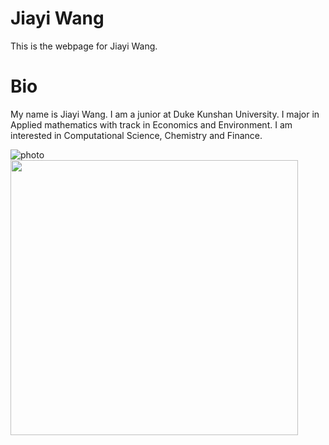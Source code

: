# Jiayi Wang
This is the webpage for Jiayi Wang.

# Bio
My name is Jiayi Wang. I am a junior at Duke Kunshan University. I major in Applied mathematics with track in Economics and Environment. I am interested in Computational Science, Chemistry and Finance.

![photo](https://github.com/Rising-Stars-by-Sunshine/Jiayi-Wang/blob/main/image/11232435.png)
<img width="460" height="440" src="https://github.com/Rising-Stars-by-Sunshine/Jiayi-Wang/blob/main/image/11232435.png"/>
